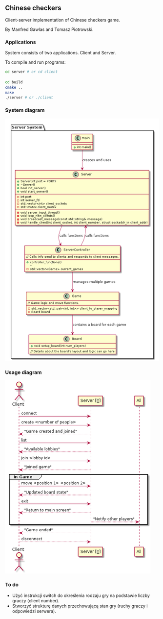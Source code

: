 ## Chinese checkers

Client-server implementation of Chinese checkers game. 

By Manfred Gawlas and Tomasz Piotrowski.

### Applications
System consists of two applications. Client and Server.

To compile and run programs:
```bash
cd server # or cd client

cd build
cmake ..
make
./server # or ./client
```

### System diagram
![System diagram](uml/system.png)

### Usage diagram
![Usage diagram](uml/usage.png)

### To do
- Użyć instrukcji switch do określenia rodzaju gry na podstawie liczby graczy (client number).
- Stworzyć strukturę danych przechowującą stan gry (ruchy graczy i odpowiedzi serwera).
